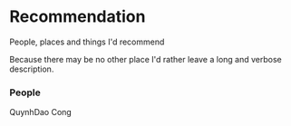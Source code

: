 # Recommendation
People, places and things I'd recommend

Because there may be no other place I'd rather leave a long and verbose description.

### People
QuynhDao Cong
